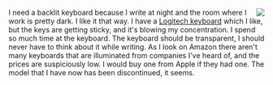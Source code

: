<img src="http://scripting.com/images/2020/08/10/logitechKeyboard.png" border="0" align="right">I need a backlit keyboard because I write at night and the room where I work is pretty dark. I like it that way. I have a <a href="https://www.amazon.com/gp/product/B075H32ZFG/ref=ppx_yo_dt_b_search_asin_title?ie=UTF8&psc=1">Logitech keyboard</a> which I like, but the keys are getting sticky, and it's blowing my concentration. I spend so much time at the keyboard. The keyboard should be transparent, I should never have to think about it while writing. As I look on Amazon there aren't many keyboards that are illuminated from companies I've heard of, and the prices are suspiciously low. I would buy one from Apple if they had one. The model that I have now has been discontinued, it seems.
